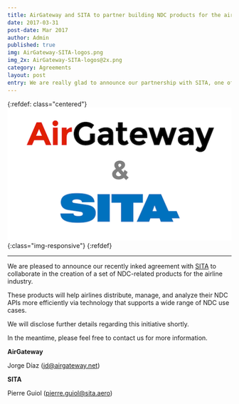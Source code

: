 ```yaml
---
title: AirGateway and SITA to partner building NDC products for the airline distribution industry
date: 2017-03-31
post-date: Mar 2017
author: Admin
published: true
img: AirGateway-SITA-logos.png
img_2x: AirGateway-SITA-logos@2x.png
category: Agreements
layout: post
entry: We are really glad to announce our partnership with SITA, one of the most relevant IT companies in the airline industry
---
```

{:refdef: class="centered"}
![Take out](/img/posts/AirGateway-SITA-logos.png){:class="img-responsive"}
{:refdef}

---

We are pleased to announce our recently inked agreement with [SITA](https://www.sita.aero/) to
collaborate in the creation of a set of NDC-related products for the airline
industry.

These products will help airlines distribute, manage, and analyze their NDC APIs more efficiently via technology that supports a wide range of NDC use cases.

We will disclose further details regarding this initiative shortly.

In the meantime, please feel free to contact us for more information.

**AirGateway**

Jorge Díaz ([jd@airgateway.net](mailto:jd@airgateway.net))

**SITA**

Pierre Guiol ([pierre.guiol@sita.aero](mailto:pierre.guiol@sita.aero))
